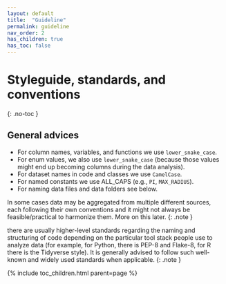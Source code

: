 ```yaml
---
layout: default
title:  "Guideline"
permalink: guideline
nav_order: 2
has_children: true
has_toc: false
---
```


# Styleguide, standards, and conventions
{: .no-toc }


## General advices

- For column names, variables, and functions we use `lower_snake_case`.
- For enum values, we also use `lower_snake_case` (because those values might end up becoming columns during the data analysis).
- For dataset names in code and classes we use `CamelCase`.
- For named constants we use ALL_CAPS (e.g., `PI`, `MAX_RADIUS`).
- For naming data files and data folders see below. 


In some cases data may be aggregated from multiple different sources, each following their own conventions and it might not always be feasible/practical to harmonize them. More on this later. 
{: .note }


there are usually higher-level standards regarding the naming and structuring of code depending on the particular tool stack people use to analyze data (for example, for Python, there is PEP-8 and Flake-8, for R there is the Tidyverse style). It is generally advised to follow such well-known and widely used standards when applicable.
{: .note }


{% include toc_children.html parent=page %}
